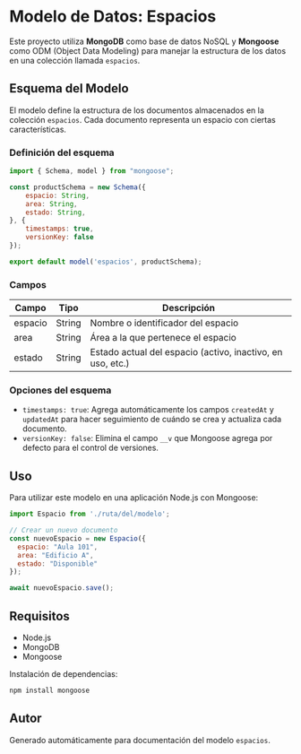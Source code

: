 # Modelo de Datos: Espacios

Este proyecto utiliza **MongoDB** como base de datos NoSQL y **Mongoose** como ODM (Object Data Modeling) para manejar la estructura de los datos en una colección llamada `espacios`.

## Esquema del Modelo

El modelo define la estructura de los documentos almacenados en la colección `espacios`. Cada documento representa un espacio con ciertas características.

### Definición del esquema

```js
import { Schema, model } from "mongoose";

const productSchema = new Schema({
    espacio: String,
    area: String,
    estado: String,
}, {
    timestamps: true,
    versionKey: false
});

export default model('espacios', productSchema);
```

### Campos

| Campo     | Tipo   | Descripción                          |
|-----------|--------|--------------------------------------|
| espacio   | String | Nombre o identificador del espacio   |
| area      | String | Área a la que pertenece el espacio   |
| estado    | String | Estado actual del espacio (activo, inactivo, en uso, etc.) |

### Opciones del esquema

- `timestamps: true`: Agrega automáticamente los campos `createdAt` y `updatedAt` para hacer seguimiento de cuándo se crea y actualiza cada documento.
- `versionKey: false`: Elimina el campo `__v` que Mongoose agrega por defecto para el control de versiones.

## Uso

Para utilizar este modelo en una aplicación Node.js con Mongoose:

```js
import Espacio from './ruta/del/modelo';

// Crear un nuevo documento
const nuevoEspacio = new Espacio({
  espacio: "Aula 101",
  area: "Edificio A",
  estado: "Disponible"
});

await nuevoEspacio.save();
```

## Requisitos

- Node.js
- MongoDB
- Mongoose

Instalación de dependencias:

```bash
npm install mongoose
```

## Autor

Generado automáticamente para documentación del modelo `espacios`.
